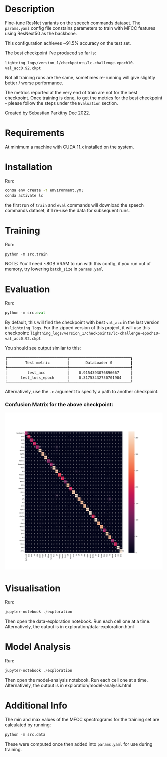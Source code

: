 # Description

Fine-tune ResNet variants on the speech commands dataset.
The ``params.yaml`` config file constains parameters to 
train with MFCC features using ResNext50 as the backbone.

This configuration achieves ~91.5% accuracy on the test set.

The best checkpoint I've produced so far is:

``lightning_logs/version_1/checkpoints/lc-challenge-epoch10-val_acc0.92.ckpt``

Not all training runs are the same, sometimes re-running will
give slightly better / worse performance.

The metrics reported at the very end of train are not for the
best checkpoint. Once training is done, to get the metrics
for the best checkpoint - please follow the steps under the
``Evaluation`` section.

Created by Sebastian Parkitny Dec 2022.

# Requirements

At minimum a machine with CUDA 11.x installed on the system.

# Installation

Run:

```bash
conda env create -f environment.yml
conda activate lc
```

the first run of ``train`` and ``eval`` commands will download
the speech commands dataset, it'll re-use the data for subsequent
runs.

# Training


Run:

```python
python -m src.train
```

NOTE: You'll need ~8GB VRAM to run with this config, if you run out of memory,
try lowering ``batch_size`` in ``params.yaml``

# Evaluation

Run:

```python
python -m src.eval
```

By default, this will find the checkpoint with best ``val_acc`` in the last version in
``lightning_logs``. For the zipped version of this project, it will use this checkpoint: 
``lightning_logs/version_1/checkpoints/lc-challenge-epoch10-val_acc0.92.ckpt``

You should see output similar to this:

```
┏━━━━━━━━━━━━━━━━━━━━━━━━━━━┳━━━━━━━━━━━━━━━━━━━━━━━━━━━┓
┃        Test metric        ┃       DataLoader 0        ┃
┡━━━━━━━━━━━━━━━━━━━━━━━━━━━╇━━━━━━━━━━━━━━━━━━━━━━━━━━━┩
│         test_acc          │    0.9154393076896667     │
│      test_loss_epoch      │    0.31753432750701904    │
└───────────────────────────┴───────────────────────────┘
```

Alternatively, use the ``-c`` argument to specify a path to another checkpoint.

### Confusion Matrix for the above checkpoint:
[<img src="confmat.png" width="1024"/>](./confmat.png)

# Visualisation

Run: 

```python
jupyter-notebook ./exploration
```

Then open the data-exploration notebook. Run each cell one at a time.
Alternatively, the output is in exploration/data-exploration.html

# Model Analysis

Run: 

```python
jupyter-notebook ./exploration
```

Then open the model-analysis notebook. Run each cell one at a time.
Alternatively, the output is in exploration/model-analysis.html

# Additional Info

The min and max values of the MFCC spectrograms for the training set
are calculated by running:

```python
python -m src.data
```

These were computed once then added into ``params.yaml`` for use during
training.
